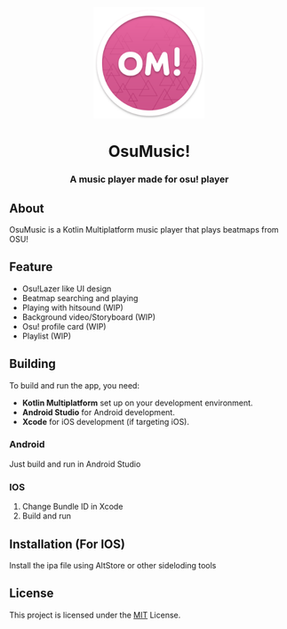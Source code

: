 <p align="center"><img src="./assets/logo.svg" width="200"></p>
<h1 align="center"><b>OsuMusic!</b></h1>
<h3 align="center">A music player made for osu! player</h3>

## About
OsuMusic is a Kotlin Multiplatform music player that plays beatmaps from OSU!

## Feature
- Osu!Lazer like UI design
- Beatmap searching and playing
- Playing with hitsound (WIP)
- Background video/Storyboard (WIP)
- Osu! profile card (WIP)
- Playlist (WIP)

## Building
To build and run the app, you need:
- **Kotlin Multiplatform** set up on your development environment.
- **Android Studio** for Android development.
- **Xcode** for iOS development (if targeting iOS).
### Android
Just build and run in Android Studio
### IOS
1. Change Bundle ID in Xcode
2. Build and run

## Installation (For IOS)
Install the ipa file using AltStore or other sideloding tools

## License
This project is licensed under the [MIT](https://github.com/Ikutsu/OsuMusic/blob/master/LICENSE) License.  
